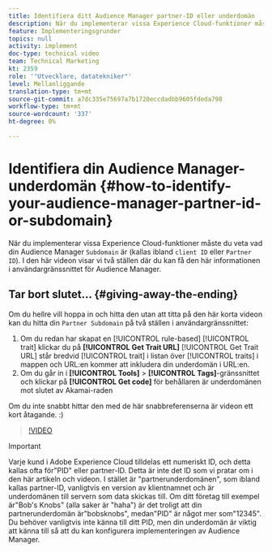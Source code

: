 ```yaml
---
title: Identifiera ditt Audience Manager partner-ID eller underdomän
description: När du implementerar vissa Experience Cloud-funktioner måste du veta vad ditt Audience Manager "partner-ID" är (kallas ibland även ditt "klient-ID" eller "underdomän"). I den här videon visar vi två platser där du kan få detta ID i användargränssnittet för Audience Manager.
feature: Implementeringsgrunder
topics: null
activity: implement
doc-type: technical video
team: Technical Marketing
kt: 2359
role: '"Utvecklare, datatekniker"'
level: Mellanliggande
translation-type: tm+mt
source-git-commit: a7dc335e75697a7b1720eccdadbb9605fdeda798
workflow-type: tm+mt
source-wordcount: '337'
ht-degree: 0%

---
```



# Identifiera din Audience Manager-underdomän {#how-to-identify-your-audience-manager-partner-id-or-subdomain}

När du implementerar vissa Experience Cloud-funktioner måste du veta vad din Audience Manager `Subdomain` är (kallas ibland `client ID` eller `Partner ID`). I den här videon visar vi två ställen där du kan få den här informationen i användargränssnittet för Audience Manager.

## Tar bort slutet... {#giving-away-the-ending}

Om du hellre vill hoppa in och hitta den utan att titta på den här korta videon kan du hitta din `Partner Subdomain` på två ställen i användargränssnittet:

1. Om du redan har skapat en [!UICONTROL rule-based] [!UICONTROL trait] klickar du på **[!UICONTROL Get Trait URL]**
   [!UICONTROL Get Trait URL] står bredvid  [!UICONTROL trait] i listan över  [!UICONTROL traits] i mappen och URL:en kommer att inkludera din underdomän i URL:en.
1. Om du går in i **[!UICONTROL Tools]** > **[!UICONTROL Tags]**-gränssnittet och klickar på **[!UICONTROL Get code]** för behållaren är underdomänen mot slutet av Akamai-raden

Om du inte snabbt hittar den med de här snabbreferenserna är videon ett kort åtagande. :)

>[!VIDEO](https://video.tv.adobe.com/v/25922/?quality=12)

>[!IMPORTANT]
>
>Varje kund i Adobe Experience Cloud tilldelas ett numeriskt ID, och detta kallas ofta för&quot;PID&quot; eller partner-ID. Detta är inte det ID som vi pratar om i den här artikeln och videon. I stället är &quot;partnerunderdomänen&quot;, som ibland kallas partner-ID, vanligtvis en version av klientnamnet och är underdomänen till servern som data skickas till. Om ditt företag till exempel är&quot;Bob&#39;s Knobs&quot; (alla saker är &quot;haha&quot;) är det troligt att din partnerunderdomän är&quot;bobsknobs&quot;, medan&quot;PID&quot; är något mer som&quot;12345&quot;. Du behöver vanligtvis inte känna till ditt PID, men din underdomän är viktig att känna till så att du kan konfigurera implementeringen av Audience Manager.

